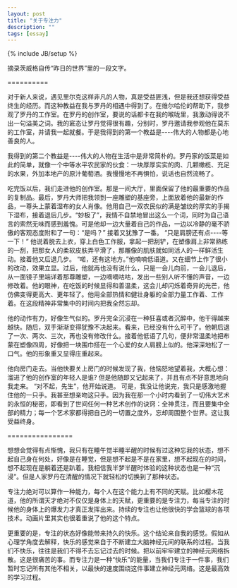 ```yaml
---
layout: post
title: "关于专注力"
description: ""
tags: [essay]
---
```

{% include JB/setup %}

摘录茨威格自传“昨日的世界”里的一段文字。

==========

对于新人来说，遇见里尔克这样非凡的人物，真是受益匪浅，但是我还想获得受益终生的经历。而这种教益在我与罗丹的相遇中得到了。在维尔哈伦的帮助下，我参观了罗丹的工作室。在罗丹的创作室，要说的话都卡在我的喉咙里，我激动得说不出一句溢美之词。我的窘态让罗丹觉得很有趣，分别时，罗丹邀请我参观他在莫东的工作室，并请我一起就餐。于是我得到的第一个教益是----伟大的人物都是心地善良的人。

我得到的第二个教益是----伟大的人物在生活中是非常简朴的。罗丹家的饭菜是如此的简单，就像一个中等水平农民家的伙食：一块厚厚实实的肉、几颗橄榄、充足的水果，外加本地产的原汁葡萄酒。我慢慢地不再惧怕，说话也自然流畅了。

吃完饭以后，我们走进他的创作室。那是一间大厅，里面保留了他的最重要的作品的复制品。最后，罗丹大师把我领到一座雕塑的基座旁，上面放着他的最新的作品，一尊头上蒙着湿布的女人肖像。他用自己一双农民似的满是皱纹的厚实的手揭下湿布，接着退后几步。“妙极了”，我情不自禁地冒出这么一个词，同时为自己语言的索然无味而感到羞愧。可是他却一边大量着自己的作品，一边以冷静的毫不骄傲的客观态度附和了一句：“是吗？” 接着又犹豫了一番。 “只是肩膀还有点----等一下！” 他说着脱去上衣，穿上白色工作服，拿起一把刮铲，在塑像肩上非常熟练的一刮，把那女人的柔软皮肤弄平滑了，那雕像的肌肤就如同活人的一样鲜活生动。接着他又后退几步。 “喏，还有这地方。”他喃喃低语道。又在细节上作了很小的改动，效果立显。过后，他就再也没有说什么，只是一会儿向前，一会儿退后，从一面镜子里端详着那尊雕塑，一边嘀嘀咕咕，发出一些别人听不懂的声音，一边修改着。他的眼神，在吃饭的时候显得和善温柔，这会儿却闪烁着奇异的光芒，他仿佛变得更高大、更年轻了。他用全部热情和健壮身躯的全部力量工作着、工作着。在这段精神非常集中的时间内把我全然忘却。

他的动作有力，好像生气似的。罗丹完全沉浸在一种狂喜或者沉醉中，他干得越来越快。随后，双手渐渐变得犹豫不决起来。看来，已经没有什么可干了。他朝后退了一次、两次、三次，再也没有修改什么。接着他低语了几句，便非常温柔地把布蒙在塑像四周，好像把一块围巾搭在一个心爱的女人肩膀上似的。他深深地松了一口气。他的形象重又显得庄重起来。

他向房门走去。当他快要关上房门的时候发现了我，他恼怒地望着我，大概心想：溜进了他的创作室的年轻人是谁? 但是他随即又记起来了，并且有点不好意思地向我走来。 “对不起，先生”，他开始说道。 可是，我没让他说完，我只是感激地握住他的一只手。我甚至想亲吻这只手。因为我在那一个小时内看到了一切伟大艺术的永恒的秘密，即看到了世间任何一种艺术创作的诀窍：全神贯注，而且要集中全部的精力；每一个艺术家都得把自己的一切置之度外，忘却周围整个世界。这让我受益终身。

================

想想会觉得有点惭愧，我只有在睡午觉半睡半醒的时候有过这种忘我的状态，想不起自己身在何处，好像是在睡觉，但是想不起是不是在家里，想不起现在的时间，想不起现在是躺着还是趴着。我相信我半梦半醒时体验的这种状态也是一种“沉浸”。但是人家罗丹在清醒的情况下就轻松的切换到了那种状态。

专注力绝对可以算作一种能力，每个人在这个能力上有不同的天赋。比如樱木花道，他的所谓天才绝对不仅仅是身体上的天赋，更重要的是专注力，每当专注的时候他的身体上的爆发力才真正发挥出来。持续的专注也让他很快的学会篮球的各项技术。动画片里其实也很着重说了他的这个特点。

更重要的是，专注的状态好像能带来持久的快乐。这个结论来自我的感觉。假如从心理学角度去解释，快乐的感觉来自于不断建立大脑神经元间的联系的过程。当我们不快乐，往往是我们不得不去忘记过去的时候。把以前牢牢建立的神经元网络拆散。这是很痛苦的事。而专注力是一种“快乐”的能量，当我们专注于一件事，我们暂时忘记所有其他不相关，以最快的速度围绕这件事建立神经元网络。这是最高效的学习过程。